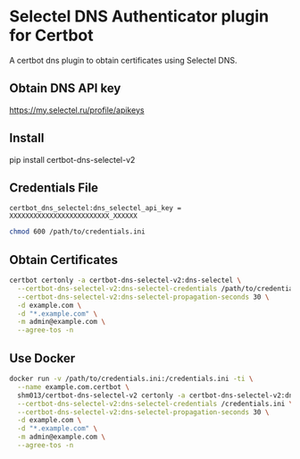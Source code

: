 # Selectel DNS Authenticator plugin for Certbot

A certbot dns plugin to obtain certificates using Selectel DNS.

## Obtain DNS API key

https://my.selectel.ru/profile/apikeys

## Install

pip install certbot-dns-selectel-v2

## Credentials File

```
certbot_dns_selectel:dns_selectel_api_key = XXXXXXXXXXXXXXXXXXXXXXXXX_XXXXXX
```

```bash
chmod 600 /path/to/credentials.ini
```

## Obtain Certificates

```bash
certbot certonly -a certbot-dns-selectel-v2:dns-selectel \
  --certbot-dns-selectel-v2:dns-selectel-credentials /path/to/credentials.ini \
  --certbot-dns-selectel-v2:dns-selectel-propagation-seconds 30 \
  -d example.com \
  -d "*.example.com" \
  -m admin@example.com \
  --agree-tos -n
```

## Use Docker

```bash
docker run -v /path/to/credentials.ini:/credentials.ini -ti \
  --name example.com.certbot \
  shm013/certbot-dns-selectel-v2 certonly -a certbot-dns-selectel-v2:dns-selectel \
  --certbot-dns-selectel-v2:dns-selectel-credentials /credentials.ini \
  --certbot-dns-selectel-v2:dns-selectel-propagation-seconds 30 \
  -d example.com \
  -d "*.example.com" \
  -m admin@example.com \
  --agree-tos -n
```
